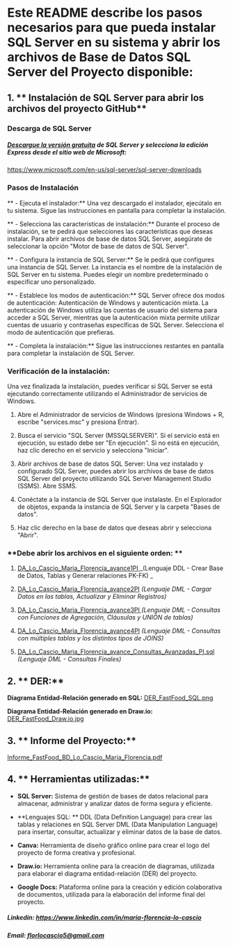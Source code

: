 # **Este README describe los pasos necesarios para que pueda instalar SQL Server en su sistema y abrir los archivos de Base de Datos SQL Server del Proyecto disponible:**

## 1. ** Instalación de SQL Server para abrir los archivos del proyecto GitHub**

### **Descarga de SQL Server**

##### [Descargue la versión gratuita](https://www.microsoft.com/en-us/sql-server/sql-server-downloads "descargue la versión gratuita") de SQL Server y selecciona la edición Express desde el sitio web de Microsoft:

https://www.microsoft.com/en-us/sql-server/sql-server-downloads


### **Pasos de Instalación**
** - Ejecuta el instalador:** Una vez descargado el instalador, ejecútalo en tu sistema. Sigue las instrucciones en pantalla para completar la instalación.

** - Selecciona las características de instalación:** Durante el proceso de instalación, se te pedirá que selecciones las características que deseas instalar. Para abrir archivos de base de datos SQL Server, asegúrate de seleccionar la opción "Motor de base de datos de SQL Server".

** - Configura la instancia de SQL Server:** Se le pedirá que configures una instancia de SQL Server. La instancia es el nombre de la instalación de SQL Server en tu sistema. Puedes elegir un nombre predeterminado o especificar uno personalizado.

** - Establece los modos de autenticación:** SQL Server ofrece dos modos de autenticación: Autenticación de Windows y autenticación mixta. La autenticación de Windows utiliza las cuentas de usuario del sistema para acceder a SQL Server, mientras que la autenticación mixta permite utilizar cuentas de usuario y contraseñas específicas de SQL Server. Selecciona el modo de autenticación que prefieras.

** - Completa la instalación:** Sigue las instrucciones restantes en pantalla para completar la instalación de SQL Server.

### **Verificación de la instalación:**
Una vez finalizada la instalación, puedes verificar si SQL Server se está ejecutando correctamente utilizando el Administrador de servicios de Windows.

1.  Abre el Administrador de servicios de Windows (presiona Windows + R, escribe "services.msc" y presiona Entrar).

2. Busca el servicio "SQL Server (MSSQLSERVER)". Si el servicio está en ejecución, su estado debe ser "En ejecución". Si no está en ejecución, haz clic derecho en el servicio y selecciona "Iniciar".

3. Abrir archivos de base de datos SQL Server:  Una vez instalado y configurado SQL Server, puedes abrir los archivos de base de datos SQL Server del proyecto utilizando SQL Server Management Studio (SSMS). Abre SSMS.

4. Conéctate a la instancia de SQL Server que instalaste. En el Explorador de objetos, expanda la instancia de SQL Server y la carpeta "Bases de datos".

5. Haz clic derecho en la base de datos que deseas abrir y selecciona "Abrir".

### **Debe abrir los archivos en el siguiente orden: **

1. [DA_Lo_Cascio_Maria_Florencia_avance1PI ](https://github.com/MFlorenciaLoCascio/BDFastFood_SQL_ProyectoHenry/blob/main/DA_Lo_Cascio_Maria_Florencia_avance1PI.sql "DA_Lo_Cascio_Maria_Florencia_avance1PI ") 
_(Lenguaje DDL - Crear Base de Datos, Tablas y Generar relaciones PK-FK) _

2. [DA_Lo_Cascio_Maria_Florencia_avance2PI](https://github.com/MFlorenciaLoCascio/BDFastFood_SQL_ProyectoHenry/blob/main/DA_Lo_Cascio_Maria_Florencia_avance2PI.sql "DA_Lo_Cascio_Maria_Florencia_avance2PI")
_(Lenguaje DML - Cargar Datos en las tablas, Actualizar y Eliminar Registros)_

3. [DA_Lo_Cascio_Maria_Florencia_avance3PI ](https://github.com/MFlorenciaLoCascio/BDFastFood_SQL_ProyectoHenry/blob/main/DA_Lo_Cascio_Maria_Florencia_avance3PI.sql "DA_Lo_Cascio_Maria_Florencia_avance3PI ")
_(Lenguaje DML - Consultas con Funciones de Agregación, Cláusulas y UNIÓN de tablas)_

4. [DA_Lo_Cascio_Maria_Florencia_avance4PI](https://github.com/MFlorenciaLoCascio/BDFastFood_SQL_ProyectoHenry/blob/main/DA_Lo_Cascio_Maria_Florencia_avance4PI.sql "DA_Lo_Cascio_Maria_Florencia_avance4PI")
_(Lenguaje DML - Consultas con múltiples tablas y los distintos tipos de JOINS)_

5. [DA_Lo_Cascio_Maria_Florencia_avance_Consultas_Avanzadas_PI.sql](https://github.com/MFlorenciaLoCascio/BDFastFood_SQL_ProyectoHenry/blob/main/DA_Lo_Cascio_Maria_Florencia_avance_Consultas_Avanzadas_PI.sql "DA_Lo_Cascio_Maria_Florencia_avance_Consultas_Avanzadas_PI.sql")
_(Lenguaje DML - Consultas Finales)_

## 2. ** DER:**
**Diagrama Entidad-Relación generado en SQL:**  [DER_FastFood_SQL.png](https://github.com/MFlorenciaLoCascio/BDFastFood_SQL_ProyectoHenry/blob/main/DER_FastFood_SQL.png "DER_FastFood_SQL.png")

**Diagrama Entidad-Relación generado en Draw.io:** [DER_FastFood_Draw.io.jpg](https://github.com/MFlorenciaLoCascio/BDFastFood_SQL_ProyectoHenry/blob/main/DER_FastFood_Draw.io.jpg "DER_FastFood_Draw.io.jpg")

## 3. ** Informe del Proyecto:**

[Informe_FastFood_BD_Lo_Cascio_Maria_Florencia.pdf](https://github.com/MFlorenciaLoCascio/BDFastFood_SQL_ProyectoHenry/blob/main/Informe_FastFood_BD_Lo_Cascio_Maria_Florencia.pdf "Informe_FastFood_BD_Lo_Cascio_Maria_Florencia.pdf")

## 4. ** Herramientas utilizadas:**

- **SQL Server:** Sistema de gestión de bases de datos relacional para almacenar, administrar y analizar datos de forma segura y eficiente.

- **Lenguajes SQL: **
DDL (Data Definition Language) para crear las tablas y relaciones en SQL Server
DML (Data Manipulation Language) para insertar, consultar, actualizar y eliminar datos de la base de datos.

- **Canva:** Herramienta de diseño gráfico online para crear el logo del proyecto de forma creativa y profesional.

- **Draw.io:** Herramienta online para la creación de diagramas, utilizada para elaborar el diagrama entidad-relación (DER) del proyecto.

- **Google Docs:** Plataforma online para la creación y edición colaborativa de documentos, utilizada para la elaboración del informe final del proyecto.


##### Linkedin: https://www.linkedin.com/in/maria-florencia-lo-cascio
##### Email: florlocascio5@gmail.com 
